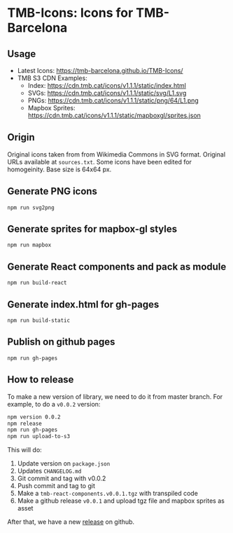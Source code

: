 # TMB-Icons: Icons for TMB-Barcelona

## Usage

* Latest Icons: https://tmb-barcelona.github.io/TMB-Icons/
* TMB S3 CDN Examples: 
  * Index: https://cdn.tmb.cat/icons/v1.1.1/static/index.html
  * SVGs: https://cdn.tmb.cat/icons/v1.1.1/static/svg/L1.svg
  * PNGs: https://cdn.tmb.cat/icons/v1.1.1/static/png/64/L1.png
  * Mapbox Sprites: https://cdn.tmb.cat/icons/v1.1.1/static/mapboxgl/sprites.json


## Origin

Original icons taken from from Wikimedia Commons in SVG format.
Original URLs available at `sources.txt`.
Some icons have been edited for homogeinity.
Base size is 64x64 px.

## Generate PNG icons

`npm run svg2png`

## Generate sprites for mapbox-gl styles

`npm run mapbox`

## Generate React components and pack as module

`npm run build-react`

## Generate index.html for gh-pages

`npm run build-static`

## Publish on github pages

`npm run gh-pages`


## How to release

To make a new version of library, we need to do it from master branch. For example, to do a `v0.0.2` version:


```bash
npm version 0.0.2
npm release
npm run gh-pages
npm run upload-to-s3
```

This will do:
1. Update version on `package.json`
2. Updates `CHANGELOG.md`
3. Git commit and tag with v0.0.2
4. Push commit and tag to git
5. Make a `tmb-react-components.v0.0.1.tgz` with transpiled code
6. Make a github release `v0.0.1` and upload tgz file and mapbox sprites as asset

After that, we have a new [release](https://github.com/geomatico/TMB-Icons/releases) on github.


